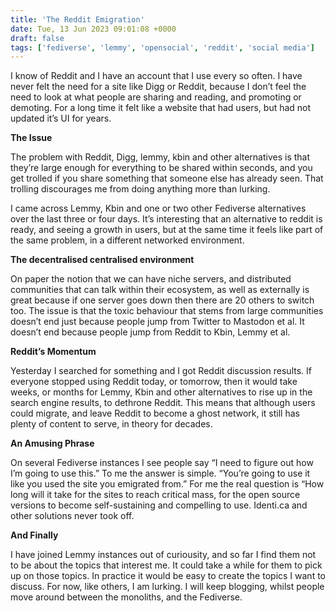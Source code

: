 ```yaml
---
title: 'The Reddit Emigration'
date: Tue, 13 Jun 2023 09:01:08 +0000
draft: false
tags: ['fediverse', 'lemmy', 'opensocial', 'reddit', 'social media']
---
```


I know of Reddit and I have an account that I use every so often. I have never felt the need for a site like Digg or Reddit, because I don’t feel the need to look at what people are sharing and reading, and promoting or demoting. For a long time it felt like a website that had users, but had not updated it’s UI for years. 

**The Issue**

The problem with Reddit, Digg, lemmy, kbin and other alternatives is that they’re large enough for everything to be shared within seconds, and you get trolled if you share something that someone else has already seen. That trolling discourages me from doing anything more than lurking. 

I came across Lemmy, Kbin and one or two other Fediverse alternatives over the last three or four days. It’s interesting that an alternative to reddit is ready, and seeing a growth in users, but at the same time it feels like part of the same problem, in a different networked environment. 

**The decentralised centralised environment**

On paper the notion that we can have niche servers, and distributed communities that can talk within their ecosystem, as well as externally is great because if one server goes down then there are 20 others to switch too. The issue is that the toxic behaviour that stems from large communities doesn’t end just because people jump from Twitter to Mastodon et al. It doesn’t end because people jump from Reddit to Kbin, Lemmy et al. 

**Reddit’s Momentum**

Yesterday I searched for something and I got Reddit discussion results. If everyone stopped using Reddit today, or tomorrow, then it would take weeks, or months for Lemmy, Kbin and other alternatives to rise up in the search engine results, to dethrone Reddit. This means that although users could migrate, and leave Reddit to become a ghost network, it still has plenty of content to serve, in theory for decades. 

**An Amusing Phrase**

On several Fediverse instances I see people say “I need to figure out how I’m going to use this.” To me the answer is simple. “You’re going to use it like you used the site you emigrated from.” For me the real question is “How long will it take for the sites to reach critical mass, for the open source versions to become self-sustaining and compelling to use. Identi.ca and other solutions never took off. 

**And Finally**

I have joined Lemmy instances out of curiousity, and so far I find them not to be about the topics that interest me. It could take a while for them to pick up on those topics. In practice it would be easy to create the topics I want to discuss. For now, like others, I am lurking. I will keep blogging, whilst people move around between the monoliths, and the Fediverse.